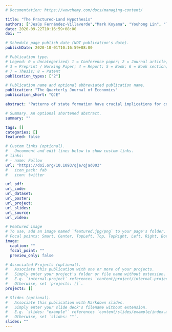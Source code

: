 ```yaml
---
# Documentation: https://wowchemy.com/docs/managing-content/

title: "The Fractured-Land Hypothesis"
authors: ["Jesús Fernández-Villaverde","Mark Koyama", "Youhong Lin", "Tuan-Hwee Sng"]
date: 2020-09-22T10:16:59+08:00
doi: ""

# Schedule page publish date (NOT publication's date).
publishDate: 2020-10-01T10:16:59+08:00

# Publication type.
# Legend: 0 = Uncategorized; 1 = Conference paper; 2 = Journal article;
# 3 = Preprint / Working Paper; 4 = Report; 5 = Book; 6 = Book section;
# 7 = Thesis; 8 = Patent
publication_types: ["2"]

# Publication name and optional abbreviated publication name.
publication: "The Quarterly Journal of Economics"
publication_short: "QJE"

abstract: "Patterns of state formation have crucial implications for comparative economic development. Diamond (1997) famously argued that “fractured land” was responsible for China’s tendency toward political unification and Europe’s protracted polycentrism. We build a dynamic model with granular geographical information in terms of topographical features and the location of productive agricultural land to quantitatively gauge the effects of fractured land on state formation in Eurasia. We find that topography alone is sufficient but not necessary to explain polycentrism in Europe and unification in China. Differences in land productivity, in particular the existence of a core region of high land productivity in northern China, deliver the same result. We discuss how our results map into observed historical outcomes, assess how robust our findings are, and analyze the differences between theory and data in Africa and the Americas."

# Summary. An optional shortened abstract.
summary: ""

tags: []
categories: []
featured: false

# Custom links (optional).
#   Uncomment and edit lines below to show custom links.
# links:
# - name: Follow
url: "https://doi.org/10.1093/qje/qjad003"
#   icon_pack: fab
#   icon: twitter

url_pdf: 
url_code:
url_dataset:
url_poster:
url_project:
url_slides:
url_source:
url_video:

# Featured image
# To use, add an image named `featured.jpg/png` to your page's folder. 
# Focal points: Smart, Center, TopLeft, Top, TopRight, Left, Right, BottomLeft, Bottom, BottomRight.
image:
  caption: ""
  focal_point: ""
  preview_only: false

# Associated Projects (optional).
#   Associate this publication with one or more of your projects.
#   Simply enter your project's folder or file name without extension.
#   E.g. `internal-project` references `content/project/internal-project/index.md`.
#   Otherwise, set `projects: []`.
projects: []

# Slides (optional).
#   Associate this publication with Markdown slides.
#   Simply enter your slide deck's filename without extension.
#   E.g. `slides: "example"` references `content/slides/example/index.md`.
#   Otherwise, set `slides: ""`.
slides: ""
---
```

